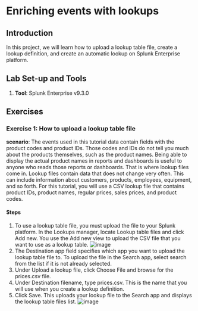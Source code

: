 # Enriching events with lookups

## Introduction

In this project, we will learn how to upload a lookup table file, create a lookup definition, and create an automatic lookup on Splunk Enterprise platform.

## Lab Set-up and Tools

1. **Tool**: Splunk Enterprise v9.3.0

## Exercises

### Exercise 1: How to upload a lookup table file
**scenario**: The events used in this tutorial data contain fields with the product codes and product IDs. Those codes and IDs do not tell you much about the products themselves, such as the product names. Being able to display the actual product names in reports and dashboards is useful to anyone who reads those reports or dashboards. That is where lookup files come in.
Lookup files contain data that does not change very often. This can include information about customers, products, employees, equipment, and so forth. For this tutorial, you will use a CSV lookup file that contains product IDs, product names, regular prices, sales prices, and product codes.

#### Steps
1. To use a lookup table file, you must upload the file to your Splunk platform.
   In the Lookups manager, locate Lookup table files and click Add new.
   You use the Add new view to upload the CSV file that you want to use as a lookup table.
   ![image](https://github.com/user-attachments/assets/69a6b33d-73ec-4a22-9f64-8f87e9dbcad8)
2. The Destination app field specifies which app you want to upload the lookup table file to. To upload the file in the Search app, select search from the list if it is not already selected.
3. Under Upload a lookup file, click Choose File and browse for the prices.csv file.
4. Under Destination filename, type prices.csv.
   This is the name that you will use when you create a lookup definition.
5. Click Save.
   This uploads your lookup file to the Search app and displays the lookup table files list.
   ![image](https://github.com/user-attachments/assets/8db6772b-015c-48d0-bc98-2b3e3c5e9c1f)
